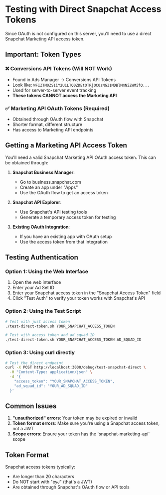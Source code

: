 # Testing with Direct Snapchat Access Tokens

Since OAuth is not configured on this server, you'll need to use a direct Snapchat Marketing API access token.

## Important: Token Types

### ❌ Conversions API Tokens (Will NOT Work)
- Found in Ads Manager → Conversions API Tokens
- Look like: `WFIZTM0ZS1iY2U1LTQ0ZDEtOTRjOC0zNGI1MDBlMmNiZWMifQ...`
- Used for server-to-server event tracking
- **These tokens CANNOT access the Marketing API**

### ✅ Marketing API OAuth Tokens (Required)
- Obtained through OAuth flow with Snapchat
- Shorter format, different structure
- Has access to Marketing API endpoints

## Getting a Marketing API Access Token

You'll need a valid Snapchat Marketing API OAuth access token. This can be obtained through:

1. **Snapchat Business Manager**:
   - Go to business.snapchat.com
   - Create an app under "Apps"
   - Use the OAuth flow to get an access token

2. **Snapchat API Explorer**:
   - Use Snapchat's API testing tools
   - Generate a temporary access token for testing

3. **Existing OAuth Integration**:
   - If you have an existing app with OAuth setup
   - Use the access token from that integration

## Testing Authentication

### Option 1: Using the Web Interface
1. Open the web interface
2. Enter your Ad Set ID
3. Enter your Snapchat access token in the "Snapchat Access Token" field
4. Click "Test Auth" to verify your token works with Snapchat's API

### Option 2: Using the Test Script
```bash
# Test with just access token
./test-direct-token.sh YOUR_SNAPCHAT_ACCESS_TOKEN

# Test with access token and ad squad ID
./test-direct-token.sh YOUR_SNAPCHAT_ACCESS_TOKEN AD_SQUAD_ID
```

### Option 3: Using curl directly
```bash
# Test the direct endpoint
curl -X POST http://localhost:3000/debug/test-snapchat-direct \
  -H "Content-Type: application/json" \
  -d '{
    "access_token": "YOUR_SNAPCHAT_ACCESS_TOKEN",
    "ad_squad_id": "YOUR_AD_SQUAD_ID"
  }'
```

## Common Issues

1. **"unauthorized" errors**: Your token may be expired or invalid
2. **Token format errors**: Make sure you're using a Snapchat access token, not a JWT
3. **Scope errors**: Ensure your token has the 'snapchat-marketing-api' scope

## Token Format

Snapchat access tokens typically:
- Are longer than 20 characters
- Do NOT start with "eyJ" (that's a JWT)
- Are obtained through Snapchat's OAuth flow or API tools
